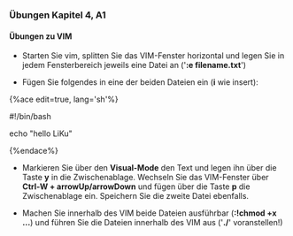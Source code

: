 ### Übungen Kapitel 4, A1

#### Übungen zu VIM

* Starten Sie vim, splitten Sie das VIM-Fenster horizontal und legen Sie in jedem Fensterbereich jeweils eine Datei an ('**:e filename.txt**')

* Fügen Sie folgendes in eine der beiden Dateien ein (**i** wie insert):

{%ace edit=true, lang='sh'%}

#!/bin/bash

echo "hello LiKu"

{%endace%}

* Markieren Sie über den **Visual-Mode** den Text und legen ihn über die Taste **y** in die Zwischenablage. Wechseln Sie das VIM-Fenster über **Ctrl-W + arrowUp/arrowDown** und fügen über die Taste **p** die Zwischenablage ein. Speichern Sie die zweite Datei ebenfalls.

* Machen Sie innerhalb des VIM beide Dateien ausführbar (**:!chmod +x ...**) und führen Sie die Dateien innerhalb des VIM aus ('**./**' voranstellen!) 